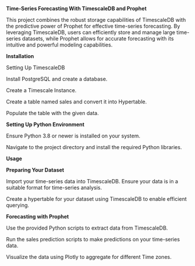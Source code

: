 **Time-Series Forecasting With TimescaleDB and Prophet**

This project combines the robust storage capabilities of TimescaleDB with the predictive power of Prophet for effective time-series forecasting. By leveraging TimescaleDB, users can efficiently store and manage large time-series datasets, while Prophet allows for accurate forecasting with its intuitive and powerful modeling capabilities.

**Installation**

Setting Up TimescaleDB

Install PostgreSQL and create a database.

Create a Timescale Instance.

Create a table named sales and convert it into Hypertable.

Populate the table with the given data.

**Setting Up Python Environment**

Ensure Python 3.8 or newer is installed on your system.

Navigate to the project directory and install the required Python libraries.

****Usage****

**Preparing Your Dataset**

Import your time-series data into TimescaleDB. Ensure your data is in a suitable format for time-series analysis.

Create a hypertable for your dataset using TimescaleDB to enable efficient querying.

**Forecasting with Prophet**

Use the provided Python scripts to extract data from TimescaleDB.

Run the sales prediction scripts to make predictions on your time-series data.

Visualize the data using Plotly to aggregate for different Time zones.





